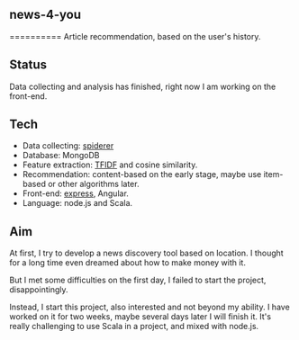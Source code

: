 ## news-4-you
==========
Article recommendation, based on the user's history.

## Status
Data collecting and analysis has finished, right now I am working on the front-end.

## Tech
- Data collecting: [spiderer](https://github.com/HelloCodeMing/spiderer)
- Database: MongoDB
- Feature extraction: [TFIDF](https://github.com/HelloCodeMing/scala-tfidf) and cosine similarity.
- Recommendation: content-based on the early stage, maybe use item-based or other algorithms later.
- Front-end: [express](https://github.com/strongloop/express), Angular.
- Language: node.js and Scala.

## Aim
At first, I try to develop a news discovery tool based on location. I thought for a long time even dreamed about how to make money with it. 

But I met some difficulties on the first day, I failed to start the project, disappointingly. 

Instead, I start this project, also interested and not beyond my ability. I have worked on it for two weeks, maybe several days later I will finish it. It's really challenging to use Scala in a project, and mixed with node.js. 
